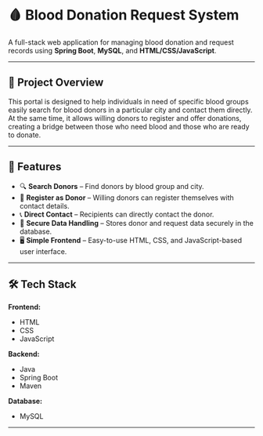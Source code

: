 # 🩸 Blood Donation Request System

A full-stack web application for managing blood donation and request records using **Spring Boot**, **MySQL**, and **HTML/CSS/JavaScript**.

---

## 📝 Project Overview
This portal is designed to help individuals in need of specific blood groups easily search for blood donors in a particular city and contact them directly.  
At the same time, it allows willing donors to register and offer donations, creating a bridge between those who need blood and those who are ready to donate.

---

## 🚀 Features
- 🔍 **Search Donors** – Find donors by blood group and city.
- 📝 **Register as Donor** – Willing donors can register themselves with contact details.
- 📞 **Direct Contact** – Recipients can directly contact the donor.
- 🔐 **Secure Data Handling** – Stores donor and request data securely in the database.
- 🖥 **Simple Frontend** – Easy-to-use HTML, CSS, and JavaScript-based user interface.

---

## 🛠 Tech Stack
**Frontend:**
- HTML
- CSS
- JavaScript

**Backend:**
- Java
- Spring Boot
- Maven

**Database:**
- MySQL

---
